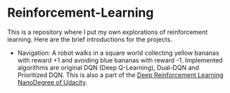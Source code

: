 # Reinforcement-Learning
This is a repository where I put my own explorations of reinforcement learning. Here are the brief introductions for the projects.
  * Navigation: A robot walks in a square world collecting yellow bananas with reward +1 and avoiding blue bananas with reward -1. Implemented algorithms are original DQN (Deep Q-Learning), Dual-DQN and Prioritized DQN. This is also a part of the [Deep Reinforcement Learning NanoDegree of Udacity](https://www.udacity.com/course/deep-reinforcement-learning-nanodegree--nd893).

